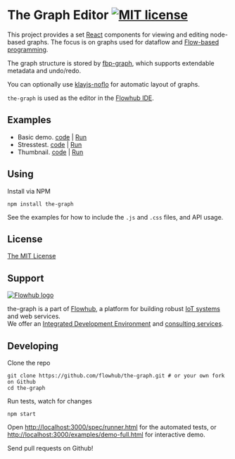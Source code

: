 The Graph Editor [![MIT license](http://img.shields.io/badge/License-MIT-brightgreen.svg)](#license)
================

This project provides a set [React](https://facebook.github.io/react) components for viewing and editing node-based graphs.
The focus is on graphs used for dataflow and [Flow-based programming](https://en.wikipedia.org/wiki/Flow-based_programming).

The graph structure is stored by [fbp-graph](https://github.com/flowbased/fbp-graph), which supports extendable metadata and undo/redo.

You can optionally use [klayjs-noflo](https://github.com/noflo/klayjs-noflo) for automatic layout of graphs.

`the-graph` is used as the editor in the [Flowhub IDE](https://flowhub.io).

## Examples

* Basic demo. [code](./examples/demo-simple.html) |
[Run](https://flowhub.github.io/the-graph/examples/demo-simple.html)
* Stresstest. [code](./examples/demo-full.html) |
[Run](https://flowhub.github.io/the-graph/examples/demo-full.html)
* Thumbnail. [code](./examples/demo-thumbnail.html) |
[Run](https://flowhub.github.io/the-graph/examples/demo-thumbnail.html)

## Using

Install via NPM

    npm install the-graph

See the examples for how to include the `.js` and `.css` files, and API usage.

## License

[The MIT License](./LICENSE-MIT.txt)

## Support
[![Flowhub logo](https://flowhub.io/assets/banner-github.png)](https://flowhub.io)

the-graph is a part of [Flowhub](https://flowhub.io), a platform for building robust [IoT systems](https://flowhub.io/iot) and web services.<br>
We offer an [Integrated Development Environment](https://app.flowhub.io) and [consulting services](https://flowhub.io/consulting).

## Developing

Clone the repo

    git clone https://github.com/flowhub/the-graph.git # or your own fork on Github
    cd the-graph

Run tests, watch for changes

    npm start

Open [http://localhost:3000/spec/runner.html](http://localhost:3000/spec/runner.html) for the automated tests,
or [http://localhost:3000/examples/demo-full.html](http://localhost:3000/examples/demo-full.html) for interactive demo.

Send pull requests on Github!
